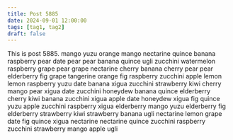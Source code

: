 ```yaml
---
title: Post 5885
date: 2024-09-01 12:00:00
tags: [tag1, tag2]
draft: false
---
```

This is post 5885.
mango
yuzu
orange
mango
nectarine
quince
banana
raspberry
pear
date
pear
pear
banana
quince
ugli
zucchini
watermelon
raspberry
grape
pear
grape
nectarine
cherry
banana
cherry
pear
pear
elderberry
fig
grape
tangerine
orange
fig
raspberry
zucchini
apple
lemon
lemon
raspberry
yuzu
date
banana
xigua
zucchini
strawberry
kiwi
cherry
mango
pear
xigua
date
zucchini
honeydew
banana
quince
elderberry
cherry
kiwi
banana
zucchini
xigua
apple
date
honeydew
xigua
fig
quince
yuzu
apple
zucchini
raspberry
xigua
elderberry
mango
yuzu
elderberry
fig
elderberry
strawberry
kiwi
strawberry
banana
ugli
nectarine
lemon
grape
date
fig
quince
xigua
nectarine
nectarine
quince
zucchini
raspberry
zucchini
strawberry
mango
apple
ugli
